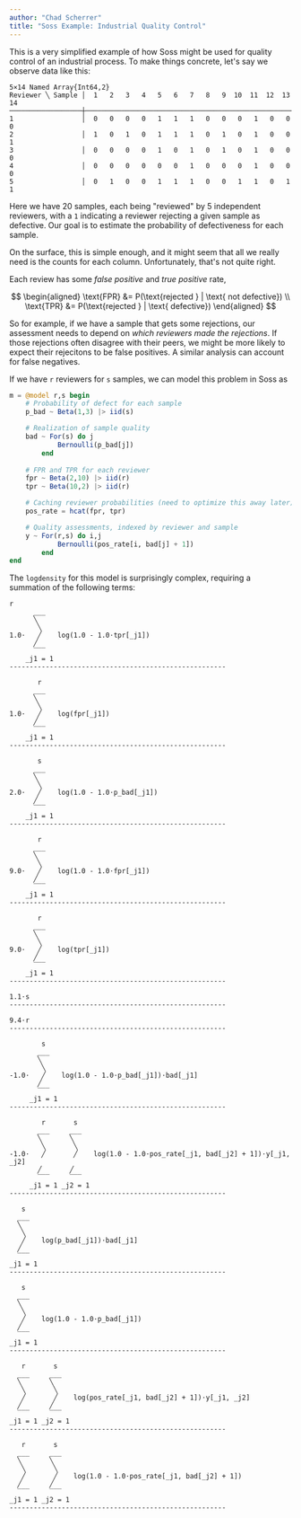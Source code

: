 ```yaml
---
author: "Chad Scherrer"
title: "Soss Example: Industrial Quality Control"
---
```



This is a very simplified example of how Soss might be used for quality control of an industrial process. To make things concrete, let's say we observe data like this:

````
5×14 Named Array{Int64,2}
Reviewer ╲ Sample │  1   2   3   4   5   6   7   8   9  10  11  12  13  14
──────────────────┼───────────────────────────────────────────────────────
1                 │  0   0   0   0   1   1   1   0   0   0   1   0   0   0
2                 │  1   0   1   0   1   1   1   0   1   0   1   0   0   1
3                 │  0   0   0   0   1   0   1   0   1   0   1   0   0   0
4                 │  0   0   0   0   0   0   1   0   0   0   1   0   0   0
5                 │  0   1   0   0   1   1   1   0   0   1   1   0   1   1
````





Here we have 20 samples, each being "reviewed" by 5 independent reviewers, with a `1` indicating a reviewer rejecting a given sample as defective. Our goal is to estimate the probability of defectiveness for each sample.

On the surface, this is simple enough, and it might seem that all we really need is the counts for each column. Unfortunately, that's not quite right. 

Each review has some _false positive_ and _true positive_ rate,

$$
\begin{aligned}
\text{FPR} &= P(\text{rejected } | \text{ not defective}) \\
\text{TPR} &= P(\text{rejected } | \text{ defective}) 
\end{aligned}
$$

So for example, if we have a sample that gets some rejections, our assessment needs to depend on _which reviewers made the rejections_. If those rejections often disagree with their peers, we might be more likely to expect their rejecitons to be false positives. A similar analysis can account for false negatives.

If we have `r` reviewers for `s` samples, we can model this problem in Soss as

````julia
m = @model r,s begin
    # Probability of defect for each sample
    p_bad ~ Beta(1,3) |> iid(s)

    # Realization of sample quality
    bad ~ For(s) do j
            Bernoulli(p_bad[j])
        end
    
    # FPR and TPR for each reviewer
    fpr ~ Beta(2,10) |> iid(r)
    tpr ~ Beta(10,2) |> iid(r)

    # Caching reviewer probabilities (need to optimize this away later)
    pos_rate = hcat(fpr, tpr)

    # Quality assessments, indexed by reviewer and sample
    y ~ For(r,s) do i,j
            Bernoulli(pos_rate[i, bad[j] + 1])
        end
end
````





The `logdensity` for this model is surprisingly complex, requiring a summation of the following terms:

````
r                           
      ___                          
      ╲                            
       ╲                           
1.0⋅   ╱    log(1.0 - 1.0⋅tpr[_j1])
      ╱                            
      ‾‾‾                          
    _j1 = 1                        
------------------------------------------------------

       r                 
      ___                
      ╲                  
       ╲                 
1.0⋅   ╱    log(fpr[_j1])
      ╱                  
      ‾‾‾                
    _j1 = 1              
------------------------------------------------------

       s                             
      ___                            
      ╲                              
       ╲                             
2.0⋅   ╱    log(1.0 - 1.0⋅p_bad[_j1])
      ╱                              
      ‾‾‾                            
    _j1 = 1                          
------------------------------------------------------

       r                           
      ___                          
      ╲                            
       ╲                           
9.0⋅   ╱    log(1.0 - 1.0⋅fpr[_j1])
      ╱                            
      ‾‾‾                          
    _j1 = 1                        
------------------------------------------------------

       r                 
      ___                
      ╲                  
       ╲                 
9.0⋅   ╱    log(tpr[_j1])
      ╱                  
      ‾‾‾                
    _j1 = 1              
------------------------------------------------------

1.1⋅s
------------------------------------------------------

9.4⋅r
------------------------------------------------------

        s                                      
       ___                                     
       ╲                                       
        ╲                                      
-1.0⋅   ╱    log(1.0 - 1.0⋅p_bad[_j1])⋅bad[_j1]
       ╱                                       
       ‾‾‾                                     
     _j1 = 1                                   
------------------------------------------------------

        r       s                                                          
       ___     ___                                                         
       ╲       ╲                                                           
        ╲       ╲                                                          
-1.0⋅   ╱       ╱    log(1.0 - 1.0⋅pos_rate[_j1, bad[_j2] + 1])⋅y[_j1, _j2]
       ╱       ╱                                                           
       ‾‾‾     ‾‾‾                                                         
     _j1 = 1 _j2 = 1                                                       
------------------------------------------------------

   s                            
  ___                           
  ╲                             
   ╲                            
   ╱    log(p_bad[_j1])⋅bad[_j1]
  ╱                             
  ‾‾‾                           
_j1 = 1                         
------------------------------------------------------

   s                             
  ___                            
  ╲                              
   ╲                             
   ╱    log(1.0 - 1.0⋅p_bad[_j1])
  ╱                              
  ‾‾‾                            
_j1 = 1                          
------------------------------------------------------

   r       s                                                
  ___     ___                                               
  ╲       ╲                                                 
   ╲       ╲                                                
   ╱       ╱    log(pos_rate[_j1, bad[_j2] + 1])⋅y[_j1, _j2]
  ╱       ╱                                                 
  ‾‾‾     ‾‾‾                                               
_j1 = 1 _j2 = 1                                             
------------------------------------------------------

   r       s                                              
  ___     ___                                             
  ╲       ╲                                               
   ╲       ╲                                              
   ╱       ╱    log(1.0 - 1.0⋅pos_rate[_j1, bad[_j2] + 1])
  ╱       ╱                                               
  ‾‾‾     ‾‾‾                                             
_j1 = 1 _j2 = 1                                           
------------------------------------------------------
````





<!--
using BenchmarkTools
@btime logdensity_def(m(),truth)
@btime logdensity_def(m(),truth, codegen)

f1 = Soss._codegen(m, true);
f2 = Soss._codegen(m,false);

@btime f1((),truth)
@btime f2((),truth)

codegen(m(),truth)



logdensity_def(m(), merge(truth, (p_bad=shuffle(truth.p_bad),)), codegen)


@time result = dynamicHMC(m(), (y=truth.y,), codegen) ;

# result = @time advancedHMC(m(), (y=truth.y,))

pairs(truth)
result |> particles |> pairs

-->
